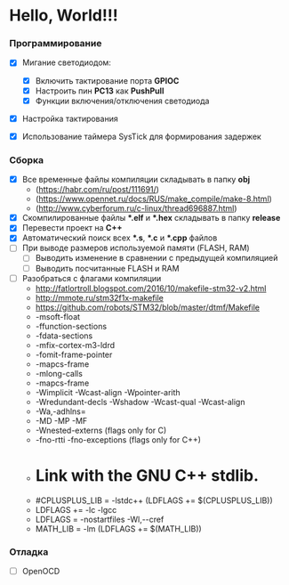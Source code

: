 Hello, World!!!
===

### Программирование

- [x] Мигание светодиодом:
  - [x] Включить тактирование порта __GPIOC__
  - [x] Настроить пин __PC13__ как __PushPull__
  - [x] Функции включения/отключения светодиода
- [x] Настройка тактирования
- [x] Использование таймера SysTick для формирования задержек


### Сборка

- [x] Все временные файлы компиляции складывать в папку __obj__ 
  - (https://habr.com/ru/post/111691/) 
  - (https://www.opennet.ru/docs/RUS/make_compile/make-8.html) 
  - (http://www.cyberforum.ru/c-linux/thread696887.html)
- [x] Скомпилированные файлы __*.elf__ и __*.hex__ складывать в папку __release__
- [x] Перевести проект на __C++__
- [x] Автоматический поиск всех __*.s__, __*.c__ и __*.cpp__ файлов
- [ ] При выводе размеров используемой памяти (FLASH, RAM)
  - [ ] Выводить изменение в сравнении с предыдущей компиляцией
  - [ ] Выводить посчитанные FLASH и RAM
- [ ] Разобраться с флагами компиляции
  - http://fatlortroll.blogspot.com/2016/10/makefile-stm32-v2.html
  - http://mmote.ru/stm32f1x-makefile
  - https://github.com/robots/STM32/blob/master/dtmf/Makefile
  - -msoft-float
  - -ffunction-sections
  - -fdata-sections
  - -mfix-cortex-m3-ldrd
  - -fomit-frame-pointer
  - -mapcs-frame
  - -mlong-calls
  - -mapcs-frame
  - -Wimplicit -Wcast-align -Wpointer-arith
  - -Wredundant-decls -Wshadow -Wcast-qual -Wcast-align
  - -Wa,-adhlns=
  - -MD -MP -MF
  - -Wnested-externs  (flags only for C)
  - -fno-rtti -fno-exceptions  (flags only for C++)
  - # Link with the GNU C++ stdlib.
  - #CPLUSPLUS_LIB = -lstdc++ (LDFLAGS += $(CPLUSPLUS_LIB))
  - LDFLAGS += -lc -lgcc 
  - LDFLAGS = -nostartfiles -Wl,--cref
  - MATH_LIB = -lm (LDFLAGS += $(MATH_LIB))

### Отладка

- [ ] OpenOCD